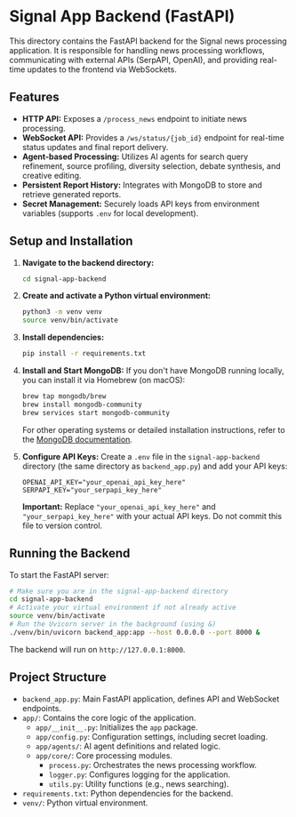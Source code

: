 # Signal App Backend (FastAPI)

This directory contains the FastAPI backend for the Signal news processing application. It is responsible for handling news processing workflows, communicating with external APIs (SerpAPI, OpenAI), and providing real-time updates to the frontend via WebSockets.

## Features

*   **HTTP API:** Exposes a `/process_news` endpoint to initiate news processing.
*   **WebSocket API:** Provides a `/ws/status/{job_id}` endpoint for real-time status updates and final report delivery.
*   **Agent-based Processing:** Utilizes AI agents for search query refinement, source profiling, diversity selection, debate synthesis, and creative editing.
*   **Persistent Report History:** Integrates with MongoDB to store and retrieve generated reports.
*   **Secret Management:** Securely loads API keys from environment variables (supports `.env` for local development).

## Setup and Installation

1.  **Navigate to the backend directory:**
    ```bash
    cd signal-app-backend
    ```

2.  **Create and activate a Python virtual environment:**
    ```bash
    python3 -m venv venv
    source venv/bin/activate
    ```

3.  **Install dependencies:**
    ```bash
    pip install -r requirements.txt
    ```

4.  **Install and Start MongoDB:**
    If you don't have MongoDB running locally, you can install it via Homebrew (on macOS):
    ```bash
    brew tap mongodb/brew
    brew install mongodb-community
    brew services start mongodb-community
    ```
    For other operating systems or detailed installation instructions, refer to the [MongoDB documentation](https://docs.mongodb.com/manual/installation/).

5.  **Configure API Keys:**
    Create a `.env` file in the `signal-app-backend` directory (the same directory as `backend_app.py`) and add your API keys:
    ```
    OPENAI_API_KEY="your_openai_api_key_here"
    SERPAPI_KEY="your_serpapi_key_here"
    ```
    **Important:** Replace `"your_openai_api_key_here"` and `"your_serpapi_key_here"` with your actual API keys. Do not commit this file to version control.

## Running the Backend

To start the FastAPI server:

```bash
# Make sure you are in the signal-app-backend directory
cd signal-app-backend
# Activate your virtual environment if not already active
source venv/bin/activate
# Run the Uvicorn server in the background (using &)
./venv/bin/uvicorn backend_app:app --host 0.0.0.0 --port 8000 &
```

The backend will run on `http://127.0.0.1:8000`.

## Project Structure

*   `backend_app.py`: Main FastAPI application, defines API and WebSocket endpoints.
*   `app/`: Contains the core logic of the application.
    *   `app/__init__.py`: Initializes the `app` package.
    *   `app/config.py`: Configuration settings, including secret loading.
    *   `app/agents/`: AI agent definitions and related logic.
    *   `app/core/`: Core processing modules.
        *   `process.py`: Orchestrates the news processing workflow.
        *   `logger.py`: Configures logging for the application.
        *   `utils.py`: Utility functions (e.g., news searching).
*   `requirements.txt`: Python dependencies for the backend.
*   `venv/`: Python virtual environment.
